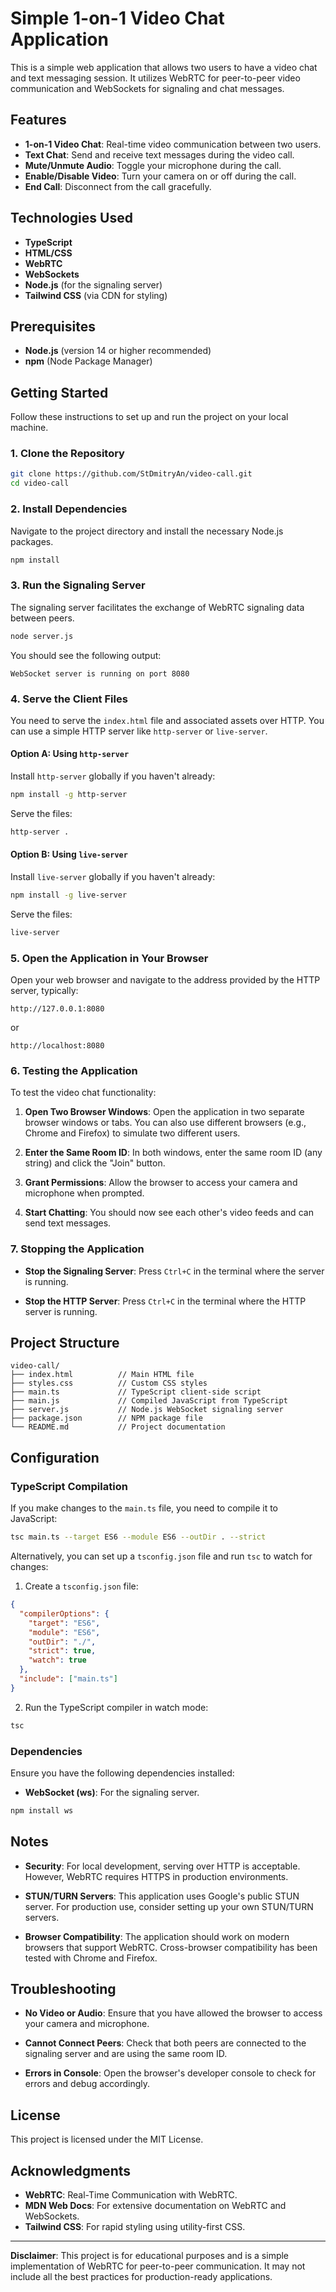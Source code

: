 # Simple 1-on-1 Video Chat Application

This is a simple web application that allows two users to have a video chat and text messaging session. It utilizes WebRTC for peer-to-peer video communication and WebSockets for signaling and chat messages.

## Features

- **1-on-1 Video Chat**: Real-time video communication between two users.
- **Text Chat**: Send and receive text messages during the video call.
- **Mute/Unmute Audio**: Toggle your microphone during the call.
- **Enable/Disable Video**: Turn your camera on or off during the call.
- **End Call**: Disconnect from the call gracefully.

## Technologies Used

- **TypeScript**
- **HTML/CSS**
- **WebRTC**
- **WebSockets**
- **Node.js** (for the signaling server)
- **Tailwind CSS** (via CDN for styling)

## Prerequisites

- **Node.js** (version 14 or higher recommended)
- **npm** (Node Package Manager)

## Getting Started

Follow these instructions to set up and run the project on your local machine.

### 1. Clone the Repository

```bash
git clone https://github.com/StDmitryAn/video-call.git
cd video-call
```

### 2. Install Dependencies

Navigate to the project directory and install the necessary Node.js packages.

```bash
npm install
```

### 3. Run the Signaling Server

The signaling server facilitates the exchange of WebRTC signaling data between peers.

```bash
node server.js
```

You should see the following output:

```
WebSocket server is running on port 8080
```

### 4. Serve the Client Files

You need to serve the `index.html` file and associated assets over HTTP. You can use a simple HTTP server like `http-server` or `live-server`.

#### Option A: Using `http-server`

Install `http-server` globally if you haven't already:

```bash
npm install -g http-server
```

Serve the files:

```bash
http-server .
```

#### Option B: Using `live-server`

Install `live-server` globally if you haven't already:

```bash
npm install -g live-server
```

Serve the files:

```bash
live-server
```

### 5. Open the Application in Your Browser

Open your web browser and navigate to the address provided by the HTTP server, typically:

```
http://127.0.0.1:8080
```

or

```
http://localhost:8080
```

### 6. Testing the Application

To test the video chat functionality:

1. **Open Two Browser Windows**: Open the application in two separate browser windows or tabs. You can also use different browsers (e.g., Chrome and Firefox) to simulate two different users.

2. **Enter the Same Room ID**: In both windows, enter the same room ID (any string) and click the "Join" button.

3. **Grant Permissions**: Allow the browser to access your camera and microphone when prompted.

4. **Start Chatting**: You should now see each other's video feeds and can send text messages.

### 7. Stopping the Application

- **Stop the Signaling Server**: Press `Ctrl+C` in the terminal where the server is running.

- **Stop the HTTP Server**: Press `Ctrl+C` in the terminal where the HTTP server is running.

## Project Structure

```
video-call/
├── index.html          // Main HTML file
├── styles.css          // Custom CSS styles
├── main.ts             // TypeScript client-side script
├── main.js             // Compiled JavaScript from TypeScript
├── server.js           // Node.js WebSocket signaling server
├── package.json        // NPM package file
└── README.md           // Project documentation
```

## Configuration

### TypeScript Compilation

If you make changes to the `main.ts` file, you need to compile it to JavaScript:

```bash
tsc main.ts --target ES6 --module ES6 --outDir . --strict
```

Alternatively, you can set up a `tsconfig.json` file and run `tsc` to watch for changes:

1. Create a `tsconfig.json` file:

```json
{
  "compilerOptions": {
    "target": "ES6",
    "module": "ES6",
    "outDir": "./",
    "strict": true,
    "watch": true
  },
  "include": ["main.ts"]
}
```

2. Run the TypeScript compiler in watch mode:

```bash
tsc
```

### Dependencies

Ensure you have the following dependencies installed:

- **WebSocket (ws)**: For the signaling server.

```bash
npm install ws
```

## Notes

- **Security**: For local development, serving over HTTP is acceptable. However, WebRTC requires HTTPS in production environments.

- **STUN/TURN Servers**: This application uses Google's public STUN server. For production use, consider setting up your own STUN/TURN servers.

- **Browser Compatibility**: The application should work on modern browsers that support WebRTC. Cross-browser compatibility has been tested with Chrome and Firefox.

## Troubleshooting

- **No Video or Audio**: Ensure that you have allowed the browser to access your camera and microphone.

- **Cannot Connect Peers**: Check that both peers are connected to the signaling server and are using the same room ID.

- **Errors in Console**: Open the browser's developer console to check for errors and debug accordingly.

## License

This project is licensed under the MIT License.

## Acknowledgments

- **WebRTC**: Real-Time Communication with WebRTC.
- **MDN Web Docs**: For extensive documentation on WebRTC and WebSockets.
- **Tailwind CSS**: For rapid styling using utility-first CSS.

---

**Disclaimer**: This project is for educational purposes and is a simple implementation of WebRTC for peer-to-peer communication. It may not include all the best practices for production-ready applications.
